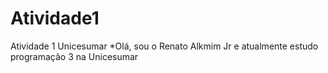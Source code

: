 # Atividade1
Atividade 1 Unicesumar 
*Olá, sou o Renato Alkmim Jr e atualmente estudo programação 3 na Unicesumar
